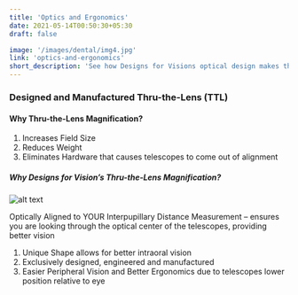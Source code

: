 ```yaml
---
title: 'Optics and Ergonomics'
date: 2021-05-14T00:50:30+05:30
draft: false

image: '/images/dental/img4.jpg'
link: 'optics-and-ergonomics'
short_description: 'See how Designs for Visions optical design makes the Visible Difference® and how our individually custom crafted product provides true ergonomics.'
---
```


### Designed and Manufactured Thru-the-Lens (TTL)

#### Why Thru-the-Lens Magnification?

1. Increases Field Size
2. Reduces Weight
3. Eliminates Hardware that causes telescopes to come out of alignment

##### Why Designs for Vision’s Thru-the-Lens Magnification?

![alt text](https://www.designsforvision.com/DVIimg/Sliders/VisDif6BB.png 'Logo Title Text 1')

Optically Aligned to YOUR Interpupillary Distance Measurement –
ensures you are looking through the optical center of the telescopes,
providing better vision

1. Unique Shape allows for better intraoral vision
2. Exclusively designed, engineered and manufactured
3. Easier Peripheral Vision and Better Ergonomics due to telescopes lower position relative to eye
